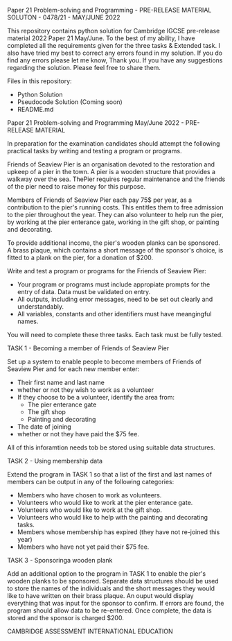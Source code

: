 Paper 21 Problem-solving and Programming - PRE-RELEASE MATERIAL SOLUTON - 0478/21 - MAY/JUNE 2022 

This repository contains python solution for Cambridge IGCSE pre-release material 2022 Paper 21 May/June.
To the best of my ability, I have completed all the requirements given for the three tasks & Extended task.
I also have tried my best to correct any errors found in my solution. If you do find any errors please let me know, Thank you.
If you have any suggestions regarding the solution. Please feel free to share them.

Files in this repository:

- Python Solution
- Pseudocode Solution (Coming soon)
- README.md


Paper 21 Problem-solving and Programming May/June 2022 - PRE-RELEASE MATERIAL

In preparation for the examination candidates should attempt the following practical tasks by writing and testing a program or programs.

Friends of Seaview Pier is an organisation devoted to the restoration and upkeep of a pier in the town. A pier is a wooden structure that provides 
a walkway over the sea. ThePier requires regular maintenance and the friends of the pier need to raise money for this purpose.

Members of Friends of Seaview Pier each pay 75$ per year, as a contribution to the pier's running costs. This entitles them to free admission to the pier
throughout the year. They can also volunteer to help run the pier, by working at the pier enterance gate, working in the gift shop, or painting and 
decorating.

To provide additional income, the pier's wooden planks can be sponsored. A brass plaque, which contains a short message of the sponsor's choice, is fitted
to a plank on the pier, for a donation of $200.

Write and test a program or programs for the Friends of Seaview Pier:

- Your program or programs must include appropiate prompts for the entry of data. Data must be validated on entry.
- All outputs, including error messages, need to be set out clearly and understandably.
- All variables, constants and other identifiers must have meangingful names.

You will need to complete these three tasks. Each task must be fully tested.

TASK 1 - Becoming a member of Friends of Seaview Pier

Set up a system to enable people to become members of Friends of Seaview Pier and for each new member enter: 

- Their first name and last name
- whether or not they wish to work as a volunteer
- If they choose to be a volunteer, identify the area from:
  - The pier enterance gate
  - The gift shop
  - Painting and decorating
- The date of joining
- whether or not they have paid the $75 fee.

All of this inforamtion needs tob be stored using suitable data structures.

TASK 2 - Using membership data

Extend the program in TASK 1 so that a list of the first and last names of members can be output in any of the following categories:

- Members who have chosen to work as volunteers.
- Volunteers who would like to work at the pier enterance gate.
- Volunteers who would like to work at the gift shop.
- Volunteers who would like to help with the painting and decorating tasks.
- Members whose membership has expired (they have not re-joined this year)
- Members who have not yet paid their $75 fee.

TASK 3 - Sponsoringa wooden plank

Add an additional option to the program in TASK 1 to enable the pier's wooden planks to be sponsored. Separate data structures should be used to store the
names of the individuals and the short messages they would like to have written on their brass plaque. An ouput would display everything that was input for
the sponsor to confirm. If errors are found, the program should allow data to be re-entered. Once complete, the data is stored and the sponsor is charged
$200.

CAMBRIDGE ASSESSMENT INTERNATIONAL EDUCATION
